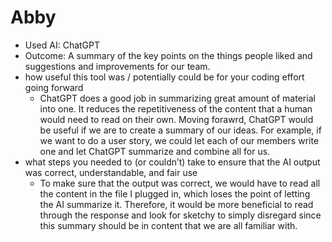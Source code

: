 # Abby
- Used AI: ChatGPT
- Outcome: A summary of the key points on the things people liked and suggestions and improvements for our team.
- how useful this tool was / potentially could be for your coding effort going forward
    - ChatGPT does a good job in summarizing great amount of material into one. It reduces the repetitiveness of the content that a human would need to read on their own. Moving forawrd, ChatGPT would be useful if we are to create a summary of our ideas. For example, if we want to do a user story, we could let each of our members write one and let ChatGPT summarize and combine all for us.
- what steps you needed to (or couldn’t) take to ensure that the AI output was correct, understandable, and fair use
    - To make sure that the output was correct, we would have to read all the content in the file I plugged in, which loses the point of letting the AI summarize it. Therefore, it would be more beneficial to read through the response and look for sketchy to simply disregard since this summary should be in content that we are all familiar with.
